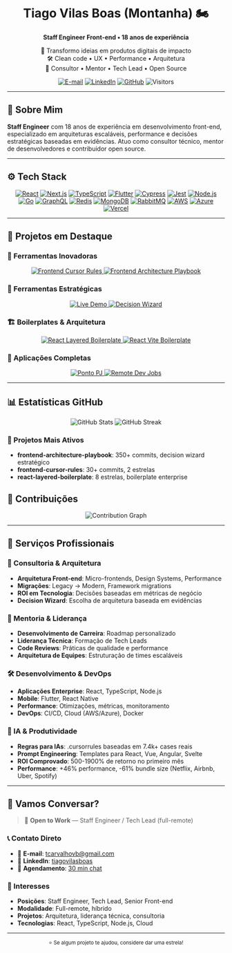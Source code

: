 <div align="center">
  <h1>Tiago Vilas Boas (Montanha) 🏍️</h1>
  <strong>Staff Engineer Front-end • 18 anos de experiência</strong>

  <p>🚀 Transformo ideias em produtos digitais de impacto<br/>
     🛠️ Clean code • UX • Performance • Arquitetura<br/>
     🤝 Consultor • Mentor • Tech Lead • Open Source
  </p>

  <!-- Contatos -->
  <p>
    <a href="mailto:tcarvalhovb@gmail.com"><img alt="E-mail" src="https://img.shields.io/badge/Email-D14836?style=for-the-badge&logo=gmail&logoColor=white"/></a>
    <a href="https://www.linkedin.com/in/tiagovilasboas/"><img alt="LinkedIn" src="https://img.shields.io/badge/LinkedIn-0077B5?style=for-the-badge&logo=linkedin&logoColor=white"/></a>
    <a href="https://github.com/tiagovilasboas"><img alt="GitHub" src="https://img.shields.io/badge/GitHub-181717?style=for-the-badge&logo=github"/></a>
    <img alt="Visitors" src="https://komarev.com/ghpvc/?username=tiagovilasboas&style=for-the-badge&color=3ECF8E"/>
  </p>
</div>

---

## 🎯 Sobre Mim

**Staff Engineer** com 18 anos de experiência em desenvolvimento front-end, especializado em arquiteturas escaláveis, performance e decisões estratégicas baseadas em evidências. Atuo como consultor técnico, mentor de desenvolvedores e contribuidor open source.

---

## ⚙️ Tech Stack
<p align="center">
  <!-- Front-end -->
  <a href="#"><img src="https://img.shields.io/badge/React-20232A?style=for-the-badge&logo=react&logoColor=61DAFB" alt="React"/></a>
  <a href="#"><img src="https://img.shields.io/badge/Next.js-000000?style=for-the-badge&logo=nextdotjs&logoColor=white" alt="Next.js"/></a>
  <a href="#"><img src="https://img.shields.io/badge/TypeScript-3178C6?style=for-the-badge&logo=typescript&logoColor=white" alt="TypeScript"/></a>
  <a href="#"><img src="https://img.shields.io/badge/Flutter-02569B?style=for-the-badge&logo=flutter&logoColor=white" alt="Flutter"/></a>
  <a href="#"><img src="https://img.shields.io/badge/Cypress-17202C?style=for-the-badge&logo=cypress&logoColor=white" alt="Cypress"/></a>
  <a href="#"><img src="https://img.shields.io/badge/Jest-C21325?style=for-the-badge&logo=jest&logoColor=white" alt="Jest"/></a>
  <!-- Back-end -->
  <a href="#"><img src="https://img.shields.io/badge/Node.js-339933?style=for-the-badge&logo=node.js&logoColor=white" alt="Node.js"/></a>
  <a href="#"><img src="https://img.shields.io/badge/Go-00ADD8?style=for-the-badge&logo=go&logoColor=white" alt="Go"/></a>
  <a href="#"><img src="https://img.shields.io/badge/GraphQL-E10098?style=for-the-badge&logo=graphql&logoColor=white" alt="GraphQL"/></a>
  <a href="#"><img src="https://img.shields.io/badge/Redis-DC382D?style=for-the-badge&logo=redis&logoColor=white" alt="Redis"/></a>
  <a href="#"><img src="https://img.shields.io/badge/MongoDB-47A248?style=for-the-badge&logo=mongodb&logoColor=white" alt="MongoDB"/></a>
  <a href="#"><img src="https://img.shields.io/badge/RabbitMQ-FF6600?style=for-the-badge&logo=rabbitmq&logoColor=white" alt="RabbitMQ"/></a>
  <!-- Cloud -->
  <a href="#"><img src="https://img.shields.io/badge/AWS-FF9900?style=for-the-badge&logo=amazonaws&logoColor=white" alt="AWS"/></a>
  <a href="#"><img src="https://img.shields.io/badge/Azure-0078D4?style=for-the-badge&logo=microsoftazure&logoColor=white" alt="Azure"/></a>
  <a href="#"><img src="https://img.shields.io/badge/Vercel-000000?style=for-the-badge&logo=vercel&logoColor=white" alt="Vercel"/></a>
</p>

---

## 🌟 Projetos em Destaque

### 🚀 Ferramentas Inovadoras
<p align="center">
  <a href="https://github.com/tiagovilasboas/frontend-cursor-rules">
    <img src="https://github-readme-stats.vercel.app/api/pin/?username=tiagovilasboas&repo=frontend-cursor-rules&theme=radical&hide_border=true" alt="Frontend Cursor Rules"/>
  </a>
  <a href="https://github.com/tiagovilasboas/frontend-architecture-playbook">
    <img src="https://github-readme-stats.vercel.app/api/pin/?username=tiagovilasboas&repo=frontend-architecture-playbook&theme=radical&hide_border=true" alt="Frontend Architecture Playbook"/>
  </a>
</p>

### 🎯 Ferramentas Estratégicas
<p align="center">
  <a href="https://frontend-architecture-playbook-eight.vercel.app">
    <img src="https://img.shields.io/badge/Live_Demo-000000?style=for-the-badge&logo=vercel&logoColor=white" alt="Live Demo"/>
  </a>
  <a href="https://github.com/tiagovilasboas/frontend-architecture-playbook">
    <img src="https://img.shields.io/badge/Decision_Wizard-007ACC?style=for-the-badge&logo=typescript&logoColor=white" alt="Decision Wizard"/>
  </a>
</p>

### 🏗️ Boilerplates & Arquitetura
<p align="center">
  <a href="https://github.com/tiagovilasboas/react-layered-boilerplate">
    <img src="https://github-readme-stats.vercel.app/api/pin/?username=tiagovilasboas&repo=react-layered-boilerplate&theme=radical&hide_border=true" alt="React Layered Boilerplate"/>
  </a>
  <a href="https://github.com/tiagovilasboas/react-vite-boilerplate">
    <img src="https://github-readme-stats.vercel.app/api/pin/?username=tiagovilasboas&repo=react-vite-boilerplate&theme=radical&hide_border=true" alt="React Vite Boilerplate"/>
  </a>
</p>

### 🚀 Aplicações Completas
<p align="center">
  <a href="https://github.com/tiagovilasboas/ponto-pj">
    <img src="https://github-readme-stats.vercel.app/api/pin/?username=tiagovilasboas&repo=ponto-pj&theme=radical&hide_border=true" alt="Ponto PJ"/>
  </a>
  <a href="https://github.com/tiagovilasboas/remote-dev-jobs">
    <img src="https://github-readme-stats.vercel.app/api/pin/?username=tiagovilasboas&repo=remote-dev-jobs&theme=radical&hide_border=true" alt="Remote Dev Jobs"/>
  </a>
</p>

---

## 📊 Estatísticas GitHub
<p align="center">
  <img src="https://github-readme-stats.vercel.app/api?username=tiagovilasboas&show_icons=true&theme=radical&hide_border=true" alt="GitHub Stats"/>
  <img src="https://github-readme-streak-stats.herokuapp.com/?user=tiagovilasboas&theme=radical&hide_border=true" alt="GitHub Streak"/>
</p>

### 🚀 Projetos Mais Ativos
- **frontend-architecture-playbook**: 350+ commits, decision wizard estratégico
- **frontend-cursor-rules**: 30+ commits, 2 estrelas
- **react-layered-boilerplate**: 8 estrelas, boilerplate enterprise

## 🤝 Contribuições
<p align="center">
  <img src="https://github-readme-activity-graph.vercel.app/graph?username=tiagovilasboas&theme=github-dark&hide_border=true" alt="Contribution Graph"/>
</p>

---

## 💼 Serviços Profissionais

### 🎯 Consultoria & Arquitetura
- **Arquitetura Front-end**: Micro-frontends, Design Systems, Performance
- **Migrações**: Legacy → Modern, Framework migrations
- **ROI em Tecnologia**: Decisões baseadas em métricas de negócio
- **Decision Wizard**: Escolha de arquitetura baseada em evidências

### 🚀 Mentoria & Liderança
- **Desenvolvimento de Carreira**: Roadmap personalizado
- **Liderança Técnica**: Formação de Tech Leads
- **Code Reviews**: Práticas de qualidade e performance
- **Arquitetura de Equipes**: Estruturação de times escaláveis

### 🛠️ Desenvolvimento & DevOps
- **Aplicações Enterprise**: React, TypeScript, Node.js
- **Mobile**: Flutter, React Native
- **Performance**: Otimizações, métricas, monitoramento
- **DevOps**: CI/CD, Cloud (AWS/Azure), Docker

### 🤖 IA & Produtividade
- **Regras para IAs**: .cursorrules baseadas em 7.4k+ cases reais
- **Prompt Engineering**: Templates para React, Vue, Angular, Svelte
- **ROI Comprovado**: 500-1900% de retorno no primeiro mês
- **Performance**: +46% performance, -61% bundle size (Netflix, Airbnb, Uber, Spotify)

---

## 💬 Vamos Conversar?

> 🚀 **Open to Work** — Staff Engineer / Tech Lead (full-remote)

### 📞 Contato Direto
- 📧 **E-mail**: [tcarvalhovb@gmail.com](mailto:tcarvalhovb@gmail.com)
- 💼 **LinkedIn**: [tiagovilasboas](https://www.linkedin.com/in/tiagovilasboas/)
- 📅 **Agendamento**: [30 min chat](https://calendly.com/tcarvalhovb/)

### 🎯 Interesses
- **Posições**: Staff Engineer, Tech Lead, Senior Front-end
- **Modalidade**: Full-remote, híbrido
- **Projetos**: Arquitetura, liderança técnica, consultoria
- **Tecnologias**: React, TypeScript, Node.js, Cloud

---

<div align="center">
  <sub>⭐ Se algum projeto te ajudou, considere dar uma estrela!</sub>
</div>


